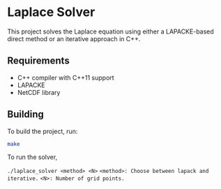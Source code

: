 # Laplace Solver

This project solves the Laplace equation using either a LAPACKE-based direct method or an iterative approach in C++.

## Requirements

- C++ compiler with C++11 support
- LAPACKE
- NetCDF library

## Building

To build the project, run:

```bash
make
```
To run the solver,

```./laplace_solver <method> <N>```
```<method>: Choose between lapack and iterative.```
```<N>: Number of grid points.```

